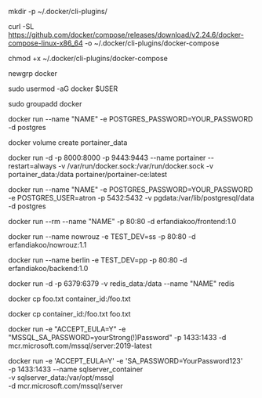mkdir -p ~/.docker/cli-plugins/

curl -SL https://github.com/docker/compose/releases/download/v2.24.6/docker-compose-linux-x86_64 -o ~/.docker/cli-plugins/docker-compose

chmod +x ~/.docker/cli-plugins/docker-compose

newgrp docker

sudo usermod -aG docker $USER

sudo groupadd docker

docker run --name "NAME" -e POSTGRES_PASSWORD=YOUR_PASSWORD -d postgres

docker volume create portainer_data

docker run -d -p 8000:8000 -p 9443:9443 --name portainer --restart=always -v /var/run/docker.sock:/var/run/docker.sock -v portainer_data:/data portainer/portainer-ce:latest

docker run --name "NAME" -e POSTGRES_PASSWORD=YOUR_PASSWORD -e POSTGRES_USER=atron -p 5432:5432 -v pgdata:/var/lib/postgresql/data -d postgres

docker run --rm --name "NAME" -p 80:80 -d erfandiakoo/frontend:1.0

docker run --name nowrouz -e TEST_DEV=ss -p 80:80 -d erfandiakoo/nowrouz:1.1

docker run --name berlin -e TEST_DEV=pp -p 80:80 -d erfandiakoo/backend:1.0

docker run -d -p 6379:6379 -v redis_data:/data --name "NAME" redis

docker cp foo.txt container_id:/foo.txt

docker cp container_id:/foo.txt foo.txt


docker run -e "ACCEPT_EULA=Y" -e "MSSQL_SA_PASSWORD=yourStrong(!)Password" -p 1433:1433 -d mcr.microsoft.com/mssql/server:2019-latest

docker run -e 'ACCEPT_EULA=Y' -e 'SA_PASSWORD=YourPassword123' \
-p 1433:1433 --name sqlserver_container \
-v sqlserver_data:/var/opt/mssql \
-d mcr.microsoft.com/mssql/server

